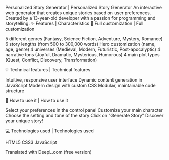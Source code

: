 Personalized Story Generator | Personalized Story Generator
An interactive web generator that creates unique stories based on user preferences. Created by a 13-year-old developer with a passion for programming and storytelling.
✨ Features | Characteristics
🎨 Full customization | Full customization

5 different genres (Fantasy, Science Fiction, Adventure, Mystery, Romance)
6 story lengths (from 500 to 300,000 words)
Hero customization (name, age, genre)
4 universes (Medieval, Modern, Futuristic, Post-apocalyptic)
4 narrative tons (Joyful, Dramatic, Mysterious, Humorous)
4 main plot types (Quest, Conflict, Discovery, Transformation)

💡 Technical features | Technical features

Intuitive, responsive user interface
Dynamic content generation in JavaScript
Modern design with custom CSS
Modular, maintainable code structure

🚀 How to use it | How to use it


Select your preferences in the control panel
Customize your main character
Choose the setting and tone of the story
Click on “Generate Story”
Discover your unique story!

💻 Technologies used | Technologies used

HTML5
CSS3
JavaScript 

Translated with DeepL.com (free version)
